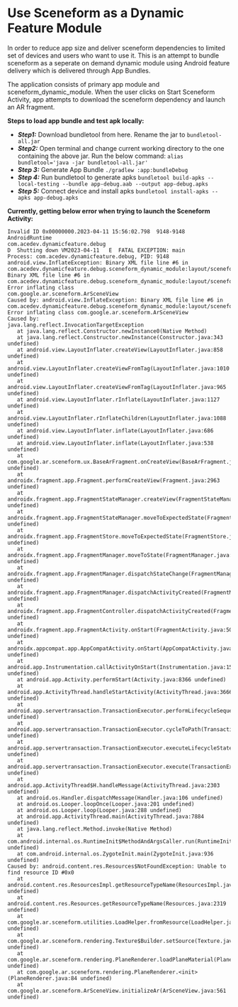 # Use Sceneform as a Dynamic Feature Module

In order to reduce app size and deliver sceneform dependencies to limited set of devices and users who want to use it. This is an attempt to bundle sceneform as a seperate on demand dynamic module using Android feature delivery which is delivered through App Bundles.

The application consists of primary app module and sceneform_dynamic_module. When the user clicks on Start Sceneform Activity, app attempts to download the sceneform dependency and launch an AR fragment. 

**Steps to load app bundle and test apk locally:**
- ***Step1:*** Download bundletool from here. Rename the jar to `bundletool-all.jar`
- ***Step2:*** Open terminal and change current working directory to the one containing the above jar. Run the below command: 
```alias bundletool='java -jar bundletool-all.jar'``` 
- ***Step 3:*** Generate App Bundle 
```./gradlew :app:bundleDebug```
- ***Step 4:*** Run bundletool to generate apks
```bundletool build-apks --local-testing --bundle app-debug.aab --output app-debug.apks```
- ***Step 5:*** Connect device and install apks
```bundletool install-apks --apks app-debug.apks```


**Currently, getting below error when trying to launch the Sceneform Activity:**

```
Invalid ID 0x00000000.2023-04-11 15:56:02.798  9148-9148  AndroidRuntime        
com.acedev.dynamicfeature.debug      
D  Shutting down VM2023-04-11   E  FATAL EXCEPTION: main
Process: com.acedev.dynamicfeature.debug, PID: 9148                                                                                                   
android.view.InflateException: Binary XML file line #6 in 
com.acedev.dynamicfeature.debug.sceneform_dynamic_module:layout/sceneform_ux_fragment_layout: 
Binary XML file line #6 in com.acedev.dynamicfeature.debug.sceneform_dynamic_module:layout/sceneform_ux_fragment_layout: 
Error inflating class 
com.google.ar.sceneform.ArSceneView
Caused by: android.view.InflateException: Binary XML file line #6 in 
com.acedev.dynamicfeature.debug.sceneform_dynamic_module:layout/sceneform_ux_fragment_layout: 
Error inflating class com.google.ar.sceneform.ArSceneView
Caused by: 
java.lang.reflect.InvocationTargetException
   at java.lang.reflect.Constructor.newInstance0(Native Method)
   at java.lang.reflect.Constructor.newInstance(Constructor.java:343 undefined)
   at android.view.LayoutInflater.createView(LayoutInflater.java:858 undefined)
   at android.view.LayoutInflater.createViewFromTag(LayoutInflater.java:1010 undefined)
   at android.view.LayoutInflater.createViewFromTag(LayoutInflater.java:965 undefined)
   at android.view.LayoutInflater.rInflate(LayoutInflater.java:1127 undefined)
   at android.view.LayoutInflater.rInflateChildren(LayoutInflater.java:1088 undefined)
   at android.view.LayoutInflater.inflate(LayoutInflater.java:686 undefined)
   at android.view.LayoutInflater.inflate(LayoutInflater.java:538 undefined)
   at com.google.ar.sceneform.ux.BaseArFragment.onCreateView(BaseArFragment.java:184 undefined)
   at androidx.fragment.app.Fragment.performCreateView(Fragment.java:2963 undefined)
   at androidx.fragment.app.FragmentStateManager.createView(FragmentStateManager.java:518 undefined)
   at androidx.fragment.app.FragmentStateManager.moveToExpectedState(FragmentStateManager.java:282 undefined)
   at androidx.fragment.app.FragmentStore.moveToExpectedState(FragmentStore.java:112 undefined)
   at androidx.fragment.app.FragmentManager.moveToState(FragmentManager.java:1647 undefined)
   at androidx.fragment.app.FragmentManager.dispatchStateChange(FragmentManager.java:3128 undefined)
   at androidx.fragment.app.FragmentManager.dispatchActivityCreated(FragmentManager.java:3072 undefined)
   at androidx.fragment.app.FragmentController.dispatchActivityCreated(FragmentController.java:251 undefined)
   at androidx.fragment.app.FragmentActivity.onStart(FragmentActivity.java:502 undefined)
   at androidx.appcompat.app.AppCompatActivity.onStart(AppCompatActivity.java:251 undefined)
   at android.app.Instrumentation.callActivityOnStart(Instrumentation.java:1543 undefined)
   at android.app.Activity.performStart(Activity.java:8366 undefined)
   at android.app.ActivityThread.handleStartActivity(ActivityThread.java:3666 undefined)
   at android.app.servertransaction.TransactionExecutor.performLifecycleSequence(TransactionExecutor.java:224 undefined)
   at android.app.servertransaction.TransactionExecutor.cycleToPath(TransactionExecutor.java:204 undefined)
   at android.app.servertransaction.TransactionExecutor.executeLifecycleState(TransactionExecutor.java:176 undefined)
   at android.app.servertransaction.TransactionExecutor.execute(TransactionExecutor.java:97 undefined)
   at android.app.ActivityThread$H.handleMessage(ActivityThread.java:2303 undefined)
   at android.os.Handler.dispatchMessage(Handler.java:106 undefined)
   at android.os.Looper.loopOnce(Looper.java:201 undefined)
   at android.os.Looper.loop(Looper.java:288 undefined)
   at android.app.ActivityThread.main(ActivityThread.java:7884 undefined)
   at java.lang.reflect.Method.invoke(Native Method)
   at com.android.internal.os.RuntimeInit$MethodAndArgsCaller.run(RuntimeInit.java:548 undefined)
   at com.android.internal.os.ZygoteInit.main(ZygoteInit.java:936 undefined)                                                                                                    
Caused by: android.content.res.Resources$NotFoundException: Unable to find resource ID #0x0
   at android.content.res.ResourcesImpl.getResourceTypeName(ResourcesImpl.java:281 undefined)
   at android.content.res.Resources.getResourceTypeName(Resources.java:2319 undefined)
   at com.google.ar.sceneform.utilities.LoadHelper.fromResource(LoadHelper.java:90 undefined)
   at com.google.ar.sceneform.rendering.Texture$Builder.setSource(Texture.java:153 undefined)
   at com.google.ar.sceneform.rendering.PlaneRenderer.loadPlaneMaterial(PlaneRenderer.java:339 undefined)
   at com.google.ar.sceneform.rendering.PlaneRenderer.<init>(PlaneRenderer.java:84 undefined)
   at com.google.ar.sceneform.ArSceneView.initializeAr(ArSceneView.java:561 undefined)
 ```
